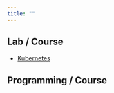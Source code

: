 ```yaml
---
title: ""
---
```


## Lab / Course

- [Kubernetes](/pkb/lab/course/kubernetes.html)


## Programming / Course